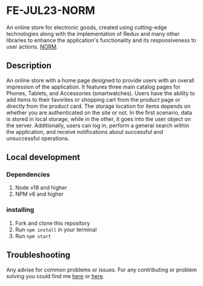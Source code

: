 # FE-JUL23-NORM

An online store for electronic goods, created using cutting-edge technologies along with the implementation of Redux and many other libraries to enhance the application's functionality and its responsiveness to user actions. [NORM](https://nice-gadgets-be-etof.onrender.com).

## Description

An online store with a home page designed to provide users with an overall impression of the application. It features three main catalog pages for Phones, Tablets, and Accessories (smartwatches). Users have the ability to add items to their favorites or shopping cart from the product page or directly from the product card. The storage location for items depends on whether you are authenticated on the site or not. In the first scenario, data is stored in local storage, while in the other, it goes into the user object on the server. Additionally, users can log in, perform a general search within the application, and receive notifications about successful and unsuccessful operations.

## Local development

### Dependencies

1. Node v18 and higher
2. NPM v6 and higher

### installing

1. Fork and clone this repository
2. Run `npm install` in your terminal
3. Run `npm start`

## Troubleshooting

Any advise for common problems or issues. For any contributing or problem solving you could find me [here](https://www.linkedin.com/in/ivan-khutorovyi-35ba0a292/) or [here](https://www.youtube.com/watch?v=dQw4w9WgXcQ).